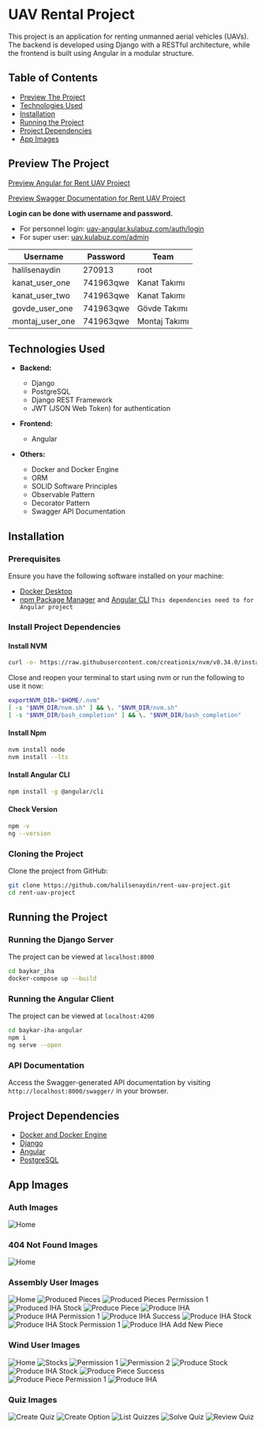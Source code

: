 # UAV Rental Project

This project is an application for renting unmanned aerial vehicles (UAVs). The backend is developed using Django with a RESTful architecture, while the frontend is built using Angular in a modular structure.

## Table of Contents

- [Preview The Project](#preview-the-project)
- [Technologies Used](#technologies-used)
- [Installation](#installation)
- [Running the Project](#running-the-project)
- [Project Dependencies](#project-dependencies)
- [App Images](#app-images)

## Preview The Project

[Preview Angular for Rent UAV Project](https://uav-angular.kulabuz.com/swagger)

[Preview Swagger Documentation for Rent UAV Project](https://uav.kulabuz.com/swagger)

**Login can be done with username and password.**

- For personnel login: [uav-angular.kulabuz.com/auth/login](http://uav-angular.kulabuz.com/auth/login)
- For super user: [uav.kulabuz.com/admin](http://uav.kulabuz.com/admin)

| Username        | Password  | Team          |
| --------------- | --------- | ------------- |
| halilsenaydin   | 270913    | root          |
| kanat_user_one  | 741963qwe | Kanat Takımı  |
| kanat_user_two  | 741963qwe | Kanat Takımı  |
| govde_user_one  | 741963qwe | Gövde Takımı  |
| montaj_user_one | 741963qwe | Montaj Takımı |

## Technologies Used

- **Backend:**

  - Django
  - PostgreSQL
  - Django REST Framework
  - JWT (JSON Web Token) for authentication

- **Frontend:**

  - Angular

- **Others:**
  - Docker and Docker Engine
  - ORM
  - SOLID Software Principles
  - Observable Pattern
  - Decorator Pattern
  - Swagger API Documentation

## Installation

### Prerequisites

Ensure you have the following software installed on your machine:

- [Docker Desktop](https://www.docker.com/get-started)
- [npm Package Manager](https://www.npmjs.com/) and [Angular CLI](https://v17.angular.io/cli) `This dependencies need to for Angular project`

### Install Project Dependencies

#### Install NVM

```bash
curl -o- https://raw.githubusercontent.com/creationix/nvm/v0.34.0/install.sh | bash
```

Close and reopen your terminal to start using nvm or run the following to use it now:

```bash
exportNVM_DIR="$HOME/.nvm"
[ -s "$NVM_DIR/nvm.sh" ] && \. "$NVM_DIR/nvm.sh"
[ -s "$NVM_DIR/bash_completion" ] && \. "$NVM_DIR/bash_completion"
```

#### Install Npm

```bash
nvm install node
nvm install --lts
```

#### Install Angular CLI

```bash
npm install -g @angular/cli
```

#### Check Version

```bash
npm -v
ng --version
```

### Cloning the Project

Clone the project from GitHub:

```bash
git clone https://github.com/halilsenaydin/rent-uav-project.git
cd rent-uav-project
```

## Running the Project

### Running the Django Server

The project can be viewed at `localhost:8000`

```bash
cd baykar_iha
docker-compose up --build
```

### Running the Angular Client

The project can be viewed at `localhost:4200`

```bash
cd baykar-iha-angular
npm i
ng serve --open
```

### API Documentation

Access the Swagger-generated API documentation by visiting `http://localhost:8000/swagger/` in your browser.

## Project Dependencies

- [Docker and Docker Engine](https://www.docker.com/)
- [Django](https://www.djangoproject.com/)
- [Angular](https://angular.dev/)
- [PostgreSQL](https://www.postgresql.org/)

## App Images

### Auth Images

![Home](app-images/sign-in/1.%20Login.png)

### 404 Not Found Images

![Home](app-images/404-not-found.png)

### Assembly User Images

![Home](app-images/montaj_user/1.%20Home.png)
![Produced Pieces](app-images/montaj_user/2.%20Produced-pieces.png)
![Produced Pieces Permission 1](app-images/montaj_user/3.%20Produced-pieces%20Permission-1.png)
![Produced IHA Stock](app-images/montaj_user/4.%20Produced-iha-stock.png)
![Produce Piece](app-images/montaj_user/5.%20Produce-piece.png)
![Produce IHA](app-images/montaj_user/6.%20Produce-iha.png)
![Produce IHA Permission 1](app-images/montaj_user/7.%20Produce-iha%20Permission-1.png)
![Produce IHA Success](app-images/montaj_user/8.%20Produce-iha%20success.png)
![Produce IHA Stock](app-images/montaj_user/9.%20Produce-iha-stock.png)
![Produce IHA Stock Permission 1](app-images/montaj_user/10.%20Produce-iha%20stock%20Permission-1.png)
![Produce IHA Add New Piece](app-images/montaj_user/11.%20Produce%20iha%20add%20new%20ppiece.png)

### Wind User Images

![Home](app-images/kanat_user/1.%20Home.png)
![Stocks](app-images/kanat_user/2.%20Stocks.png)
![Permission 1](app-images/kanat_user/3.%20Permission-1.png)
![Permission 2](app-images/kanat_user/4.%20Permission-2.png)
![Produce Stock](app-images/kanat_user/5.%20Produce-stock.png)
![Produce IHA Stock](app-images/kanat_user/6.%20Produce-iha-stock.png)
![Produce Piece Success](app-images/kanat_user/7.%20Produce-piece-success.png)
![Produce Piece Permission 1](app-images/kanat_user/8.%20Produce-piece%20Permission-1.png)
![Produce IHA](app-images/kanat_user/9.%20Produce-iha.png)

### Quiz Images

![Create Quiz](app-images/quiz/1-CreateQuiz.png)
![Create Option](app-images/quiz/2-CreateOption.png)
![List Quizzes](app-images/quiz/3-ListQuizzes.png)
![Solve Quiz](app-images/quiz/4-SolveQuiz.png)
![Review Quiz](app-images/quiz/5-ReviewQuiz.png)

